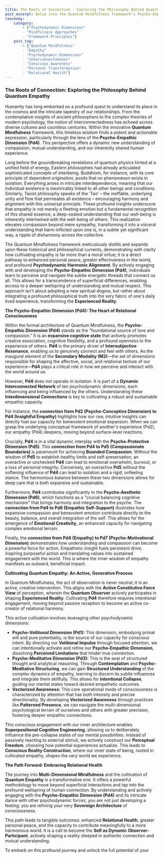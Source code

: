```yaml
---
title: The Roots of Connection - Exploring the Philosophy Behind Quantum Empathy
post_excerpt: Delve into the Quantum Mindfulness framework's Psycho-Empathic Dimension (Pd4), revealing how ancient wisdom on interconnectedness finds contemporary application. This post explores the dynamic interplay of psychodynamic dimensions in cultivating profound empathy, personal peace, and a more harmonious reality through active, conscious engagement. Unlock the potential of your empathic capacity to reshape your inner and outer worlds.
taxonomy:
    category:
        - ["Psychodynamic Dimensions"
        - "Mindfulness Approaches"
        - "Framework Principles"]
    post_tag:
        - ["Quantum Mindfulness"
        - "Empathy"
        - "Psychodynamic Dimensions"
        - "Interconnectedness"
        - "Conscious Awareness"
        - "Personal Transformation"
        - "Relational Health"]
---
```

### The Roots of Connection: Exploring the Philosophy Behind Quantum Empathy

Humanity has long embarked on a profound quest to understand its place in the cosmos and the intricate tapestry of our relationships. From the contemplative insights of ancient philosophers to the complex theories of modern psychology, the notion of interconnectedness has echoed across diverse cultures and countless centuries. Within the innovative **Quantum Mindfulness** framework, this timeless wisdom finds a potent and actionable expression, particularly through the lens of the **Psycho-Empathic Dimension (Pd4)**. This perspective offers a dynamic new understanding of compassion, mutual understanding, and our inherently shared human experience.

Long before the groundbreaking revelations of quantum physics hinted at a unified field of energy, Eastern philosophies had already articulated sophisticated concepts of interbeing. Buddhism, for instance, with its core principle of *dependent origination*, posits that no phenomenon exists in isolation. Everything arises in intricate interdependence, meaning that our individual existence is inextricably linked to all other beings and conditions. Similarly, Taoist philosophy speaks of the 'Tao' – the ineffable, underlying unity and flow that permeates all existence – encouraging harmony and alignment with this universal principle. These profound insights underscore that empathy is not merely a fleeting emotion but a fundamental recognition of this shared essence, a deep-seated understanding that our well-being is inherently intertwined with the well-being of others. This realization elevates compassion beyond mere sympathy, transforming it into a visceral understanding that harm inflicted upon one is, in a subtle yet significant way, a ripple of disharmony across the collective.

The Quantum Mindfulness framework meticulously distills and expands upon these historical and philosophical currents, demonstrating with clarity how cultivating empathy is far more than a moral virtue; it is a direct pathway to enhanced personal peace, greater effectiveness in the world, and profound **Psychodynamic Harmonic Alignment**. By actively engaging with and developing the **Psycho-Empathic Dimension (Pd4)**, individuals learn to perceive and navigate the subtle energetic threads that connect us all. This allows for a transcendence of superficial differences, enabling access to a deeper wellspring of understanding and mutual respect. This approach isn't about adopting a new spiritual dogma, but rather about integrating a profound philosophical truth into the very fabric of one's daily lived experience, transforming the **Experienced Reality**.

**The Psycho-Empathic Dimension (Pd4): The Heart of Relational Consciousness**

Within the formal architecture of Quantum Mindfulness, the **Psycho-Empathic Dimension (Pd4)** stands as the "foundational source of love and compassion." It is an **expansive cognitive state** that actively promotes creative association, cognitive flexibility, and a profound openness to the experience of others. **Pd4** is the primary driver of **Intersubjective Resonance**, enabling us to genuinely connect and feel with others. As the inaugural element of the **Secondary Modality (M2)**—the set of dimensions responsible for shaping the affective, social, and relational texture of our experience—**Pd4** plays a critical role in how we perceive and interact with the world around us.

However, **Pd4** does not operate in isolation. It is part of a **Dynamic Interconnected Network** of ten psychodynamic dimensions, each influencing and being influenced by the others. Understanding these **Interdimensional Connections** is key to cultivating a robust and sustainable empathic capacity.

For instance, the **connection from Pd2 (Psycho-Conceptive Dimension) to Pd4 (Insightful Empathy)** highlights how our raw, intuitive insights can directly fuel our capacity for benevolent emotional expansion. When we can grasp the underlying conceptual framework of another's experience (Pd2), our empathy (Pd4) deepens, moving beyond surface-level reactions.

Crucially, **Pd4** is in a vital dynamic interplay with the **Psycho-Protective Dimension (Pd5)**. This **connection from Pd4 to Pd5 (Compassionate Boundaries)** is paramount for achieving **Bounded Compassion**. Without the wisdom of **Pd5** to establish healthy limits and self-preservation, an overactive or unchecked **Pd4** can lead to emotional overwhelm, burnout, or a loss of personal integrity. Conversely, an overactive **Pd5** without the softening influence of **Pd4** can lead to isolation and a rigid, unfeeling stance. The harmonious balance between these two dimensions allows for deep care that is both expansive and sustainable.

Furthermore, **Pd4** contributes significantly to the **Psycho-Aesthetic Dimension (Pd6)**, which functions as a "crucial balancing cognitive mechanism" that brings harmony and integration to the psyche. The **connection from Pd4 to Pd6 (Empathic Self-Support)** illustrates how expansive compassion and benevolent emotion contribute directly to the beauty, balance, and overall integration of the self. This allows for the emergence of **Emotional Creativity**, an enhanced capacity for navigating complex emotional terrain.

Finally, the **connection from Pd4 (Empathy) to Pd7 (Psycho-Motivational Dimension)** demonstrates how understanding and compassion can become a powerful force for action. Empathetic insight fuels persistent drive, inspiring purposeful action and translating values into sustained engagement with the world. This is where the inner wisdom of empathy manifests as outward, beneficial impact.

**Cultivating Quantum Empathy: An Active, Generative Process**

In Quantum Mindfulness, the act of observation is never neutral; it is an active, creative intervention. This aligns with the **Active Constitutive Force View** of perception, wherein the **Quantum Observer** actively participates in shaping **Experienced Reality**. Cultivating **Pd4** therefore requires intentional engagement, moving beyond passive reception to become an active co-creator of relational harmony.

This active cultivation involves leveraging other psychodynamic dimensions:
*   **Psycho-Volitional Dimension (Pd1):** This dimension, embodying primal will and pure potentiality, is the source of our capacity for conscious intent. By directing our **Volitional Impulse** through focused attention, we can intentionally activate and refine our **Psycho-Empathic Dimension**, dissolving **Perceived Limitations** that hinder true connection.
*   **Psycho-Meditative Dimension (Pd3):** This is the seat of structured thought and analytical reasoning. Through **Contemplation** and **Psycho-Meditative Structuring**, we can gain **Structured Understanding** of the complex dynamics of empathy, learning to discern its subtle influences and integrate them skillfully. This allows for **Intentional Collapse**, guiding our mental states toward desired empathetic outcomes.
*   **Vectorized Awareness:** This core operational mode of consciousness is characterized by attention that has both intensity and precise directionality. By developing **Vectorized Awareness** through practices like **Patterned Presence**, we can navigate the multi-dimensional psychological terrain of ourselves and others with greater precision, fostering deeper empathic connections.

This conscious engagement with our inner architecture enables **Superpositional Cognitive Engineering**, allowing us to deliberately influence the pre-collapse states of our mental possibilities. Instead of passively reacting to external stimuli, we actively construct our **Perceptual Freedom**, choosing how potential experiences actualize. This leads to **Conscious Reality Construction**, where our inner state of being, rooted in cultivated empathy, shapes the very world we experience.

**The Path Forward: Embracing Relational Health**

The journey into **Multi-Dimensional Mindfulness** and the cultivation of **Quantum Empathy** is a transformative one. It offers a powerful methodology to move beyond superficial interactions and tap into the profound wellspring of human connection. By understanding and actively engaging with the **Psycho-Empathic Dimension (Pd4)** and its intricate dance with other psychodynamic forces, you are not just developing a feeling; you are refining your very **Sovereign Architecture** of consciousness.

This path leads to tangible outcomes: enhanced **Relational Health**, greater personal peace, and the capacity to contribute meaningfully to a more harmonious world. It is a call to become the **Self as Dynamic Observer-Participant**, actively shaping a reality steeped in authentic connection and mutual understanding.

To embark on this profound journey and unlock the full potential of your